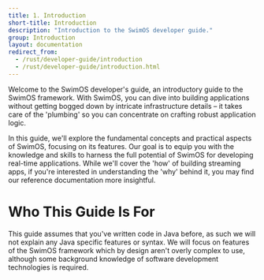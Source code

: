 ```yaml
---
title: 1. Introduction
short-title: Introduction
description: "Introduction to the SwimOS developer guide."
group: Introduction
layout: documentation
redirect_from:
  - /rust/developer-guide/introduction
  - /rust/developer-guide/introduction.html
---
```


Welcome to the SwimOS developer's guide, an introductory guide to the SwimOS framework.
With SwimOS, you can dive into building applications without getting bogged down by intricate infrastructure details – it takes care of the 'plumbing' so you can concentrate on crafting robust application logic.

In this guide, we'll explore the fundamental concepts and practical aspects of SwimOS, focusing on its features.
Our goal is to equip you with the knowledge and skills to harness the full potential of SwimOS for developing real-time applications.
While we'll cover the 'how' of building streaming apps, if you're interested in understanding the 'why' behind it, you may find our reference documentation more insightful.

# Who This Guide Is For

This guide assumes that you've written code in Java before, as such we will not explain any Java specific features or syntax.
We will focus on features of the SwimOS framework which by design aren't overly complex to use, although some background knowledge of software development technologies is required.
